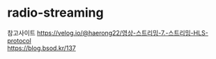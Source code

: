 # radio-streaming

참고사이트
https://velog.io/@haerong22/영상-스트리밍-7.-스트리밍-HLS-protocol
<br/>
https://blog.bsod.kr/137
